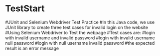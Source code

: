 # TestStart
#JUnit and Selenium Webdriver Test Practice
#In this Java code, we use JUnit library to create three test cases for invalid login on the website
#Using Selenium Webdriver to Test the webpage
#Test cases are: 
#login with invalid username and invalid password
#login with invalid username null password
#login with null username invalid password
#the expected result is an error message

